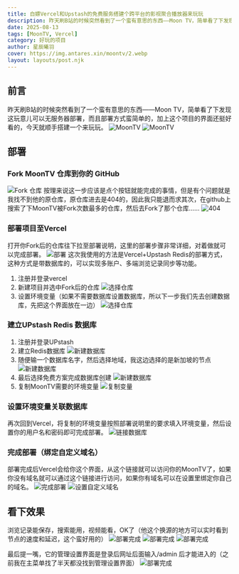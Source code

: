 ```yaml
---
title: 白嫖Vercel和Upstash的免费服务搭建个跨平台的影视聚合播放器来玩玩
description: 昨天刷B站的时候突然看到了一个蛮有意思的东西——Moon TV，简单看了下发现这玩意儿可以无服务器部署，而且部署方式蛮简单的，加上这个项目的界面还挺好看的，今天就顺手搭建一个来玩玩。
date: 2025-08-13
tags: [MoonTV, Vercel]
category: 好玩的项目
author: 星辰曦羽
cover: https://img.antares.xin/moontv/2.webp
layout: layouts/post.njk
---
```

## 前言
昨天刷B站的时候突然看到了一个蛮有意思的东西——Moon TV，简单看了下发现这玩意儿可以无服务器部署，而且部署方式蛮简单的，加上这个项目的界面还挺好看的，今天就顺手搭建一个来玩玩。
![MoonTV](https://img.antares.xin/moontv/1.webp)
![MoonTV](https://img.antares.xin/moontv/2.webp)
## 部署
### Fork MoonTV 仓库到你的 GitHub
![Fork 仓库](https://img.antares.xin/moontv/15.webp)
按理来说这一步应该是点个按钮就能完成的事情，但是有个问题就是我找不到他的原仓库，原仓库进去是404的，因此我只能退而求其次，在github上搜索了下MoonTV被Fork次数最多的仓库，然后去Fork了那个仓库……
![404](https://img.antares.xin/moontv/404.webp)
### 部署项目至Vercel
打开你Fork后的仓库往下拉至部署说明，这里的部署步骤非常详细，对着做就可以完成部署。
![部署](https://img.antares.xin/moontv/3.webp)
这次我使用的方法是Vercel+Upstash Redis的部署方式，这种方式是带数据库的，可以实现多账户、多端浏览记录同步等功能。
1. 注册并登录vercel
2. 新建项目并选中Fork后的仓库
![选择仓库](https://img.antares.xin/moontv/4.webp)
3. 设置环境变量（如果不需要数据库设置数据库，所以下一步我们先去创建数据库，先把这个界面放在一边）
![选择仓库](https://img.antares.xin/moontv/16.webp)
### 建立UPstash Redis 数据库
1. 注册并登录UPstash
2. 建立Redis数据库
![新建数据库](https://img.antares.xin/moontv/5.webp)
3. 随便输一个数据库名字，然后选择地域，我这边选择的是新加坡的节点
![新建数据库](https://img.antares.xin/moontv/6.webp)
4. 最后选择免费方案完成数据库创建
![新建数据库](https://img.antares.xin/moontv/7.webp)
5. 复制MoonTV需要的环境变量
![复制变量](https://img.antares.xin/moontv/8.webp)
### 设置环境变量关联数据库
再次回到Vercel，将复制的环境变量按照部署说明里的要求填入环境变量，然后设置你的用户名和密码即可完成部署。
![链接数据库](https://img.antares.xin/moontv/9.webp)
### 完成部署（绑定自定义域名）
部署完成后Vercel会给你这个界面，从这个链接就可以访问你的MoonTV了，如果你没有域名就可以通过这个链接进行访问，如果你有域名可以在设置里绑定你自己的域名。
![完成部署](https://img.antares.xin/moontv/10.webp)
![设置自定义域名](https://img.antares.xin/moontv/11.webp)
## 看下效果
浏览记录能保存，搜索能用，视频能看，OK了（他这个换源的地方可以实时看到节点的速度和延迟，这个蛮好用的）
![部署完成](https://img.antares.xin/moontv/20.webp)
![部署完成](https://img.antares.xin/moontv/21.webp)
![部署完成](https://img.antares.xin/moontv/22.webp)

最后提一嘴，它的管理设置界面是登录后网址后面输入/admin 后才能进入的（之前我在主菜单找了半天都没找到管理设置界面）
![部署完成](https://img.antares.xin/moontv/13.webp)